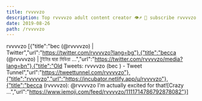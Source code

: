 ```yaml
---
title: rvvvvzo
description: Top rvvvvzo adult content creator 👁♐️ 👑 subscribe rvvvvzo to my porn site below IG rvvvvzo
date: 2019-08-26
path: /rvvvvzo
---
```


rvvvvzo
[{"title":"bec     (@rvvvvzo) | Twitter","url":"https://twitter.com/rvvvvzo?lang=bg"},{"title":"becca (@rvvvvzo) | টুইটার দ্বারা মিডিয়া ...","url":"https://twitter.com/rvvvvzo/media?lang=bn"},{"title":"Old Tweets: rvvvvzo (bec    ) - Tweet Tunnel","url":"https://tweettunnel.com/rvvvvzo"},{"title":"rvvvvzo","url":"https://incubator.netlify.app/u/rvvvvzo"},{"title":"becca (rvvvvzo): @rvvvvzo I'm actually excited for that![Crazy ...","url":"https://www.iemoji.com/feed/rvvvvzo/1111714786792878082"}]

